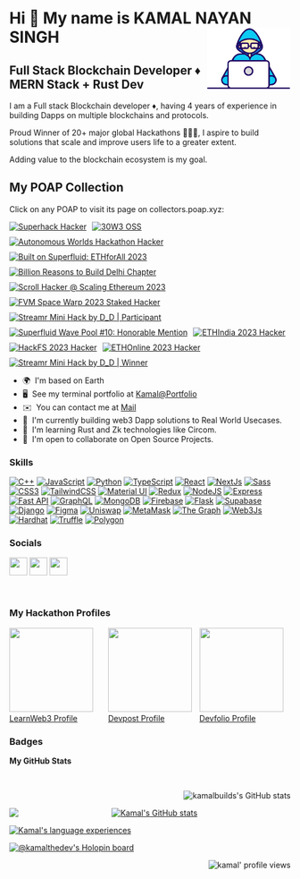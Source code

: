 Hi 👋 My name is KAMAL NAYAN SINGH
<img align="right" alt="coder GIF" src="https://github.com/kamalbuilds/kamalbuilds/blob/master/coder.gif" width="150" />
======================
Full Stack Blockchain Developer ♦ MERN Stack + Rust Dev
----------------------------------------------

I am a Full stack Blockchain developer ♦, having 4 years of experience in building Dapps on multiple blockchains and protocols.

Proud Winner of 20+ major global Hackathons 👨🏻‍💻, I aspire to build solutions that scale and improve users life to a greater extent.

Adding value to the blockchain ecosystem is my goal.

<h2>My POAP Collection</h2>

<p>Click on any POAP to visit its page on collectors.poap.xyz:</p>

<div style="display: flex; flex-wrap: wrap; gap: 10px;">
  <!-- Superhack Hacker -->
  <a href="https://collectors.poap.xyz/en-US/token/148227" target="_blank">
    <img src="https://assets.airstack.xyz/image/poap/Oqr3cZKWvxz5CuJxaT3zFA==/small.png" alt="Superhack Hacker" title="Superhack Hacker" style="width: 100px;">
  </a>
  <!-- 30W3 OSS -->
  <a href="https://collectors.poap.xyz/en-US/token/102253" target="_blank">
    <img src="https://assets.airstack.xyz/image/poap/bkbbh7k7WR67KKZCZGqkLQ==/small.png" alt="30W3 OSS" title="30W3 OSS" style="width: 100px;">
  </a>
  <!-- Autonomous Worlds Hackathon Hacker -->
  <a href="https://collectors.poap.xyz/en-US/token/127707" target="_blank">
    <img src="https://assets.airstack.xyz/image/poap/SvcsUrYucdMd35y3hlnaWA==/small.aaf" alt="Autonomous Worlds Hackathon Hacker" title="Autonomous Worlds Hackathon Hacker" style="width: 100px;">
  </a>
  <!-- Built on Superfluid: ETHforAll 2023 -->
  <a href="https://collectors.poap.xyz/en-US/token/111850" target="_blank">
    <img src="https://assets.airstack.xyz/image/poap/rAJKlR4uoRbhr1pVgCLp7A==/small.gif" alt="Built on Superfluid: ETHforAll 2023" title="Built on Superfluid: ETHforAll 2023" style="width: 100px;">
  </a>
  <!-- Billion Reasons to Build Delhi Chapter -->
  <a href="https://collectors.poap.xyz/en-US/token/156850" target="_blank">
    <img src="https://assets.airstack.xyz/image/poap/Wq2q0ZiihOxW39gxH43+aw==/small.png" alt="Billion Reasons to Build Delhi Chapter" title="Billion Reasons to Build Delhi Chapter" style="width: 100px;">
  </a>
  <!-- Scroll Hacker @ Scaling Ethereum 2023 -->
  <a href="https://collectors.poap.xyz/en-US/token/116406" target="_blank">
    <img src="https://assets.airstack.xyz/image/poap/dA+2dNAbBlis2xhNjeohUA==/small.gif" alt="Scroll Hacker @ Scaling Ethereum 2023" title="Scroll Hacker @ Scaling Ethereum 2023" style="width: 100px;">
  </a>
  <!-- FVM Space Warp 2023 Staked Hacker -->
  <a href="https://collectors.poap.xyz/en-US/token/101351" target="_blank">
    <img src="https://assets.airstack.xyz/image/poap/mBR0fvTaLjSUunoyJz72og==/small.png" alt="FVM Space Warp 2023 Staked Hacker" title="FVM Space Warp 2023 Staked Hacker" style="width: 100px;">
  </a>
  <!-- Streamr Mini Hack by D_D | Participant -->
  <a href="https://collectors.poap.xyz/en-US/token/117093" target="_blank">
    <img src="https://assets.airstack.xyz/image/poap/RX9LW5YkWwK3STjBL1L05Q==/small.aaf" alt="Streamr Mini Hack by D_D | Participant" title="Streamr Mini Hack by D_D | Participant" style="width: 100px;">
  </a>
  <!-- Superfluid Wave Pool #10: Honorable Mention -->
  <a href="https://collectors.poap.xyz/en-US/token/141757" target="_blank">
    <img src="https://assets.airstack.xyz/image/poap/6hv9odb38brA/y/clKDgag==/small.gif" alt="Superfluid Wave Pool #10: Honorable Mention" title="Superfluid Wave Pool #10: Honorable Mention" style="width: 100px;">
  </a>
  <!-- ETHIndia 2023 Hacker -->
  <a href="https://collectors.poap.xyz/en-US/token/165990" target="_blank">
    <img src="https://assets.airstack.xyz/image/poap/ExpCK7o8UP8KsRTBgxRKwA==/small.png" alt="ETHIndia 2023 Hacker" title="ETHIndia 2023 Hacker" style="width: 100px;">
  </a>
  <!-- HackFS 2023 Hacker -->
  <a href="https://collectors.poap.xyz/en-US/token/143183" target="_blank">
    <img src="https://assets.airstack.xyz/image/poap/8GZCV8dLp1blWXlDaMbSrQ==/small.aaf" alt="HackFS 2023 Hacker" title="HackFS 2023 Hacker" style="width: 100px;">
  </a>
  <!-- ETHOnline 2023 Hacker -->
  <a href="https://collectors.poap.xyz/en-US/token/157390" target="_blank">
    <img src="https://assets.airstack.xyz/image/poap/ywXtGgvphM3jnVzTNT47CQ==/small.png" alt="ETHOnline 2023 Hacker" title="ETHOnline 2023 Hacker" style="width: 100px;">
  </a>
  <!-- Streamr Mini Hack by D_D | Winner -->
  <a href="https://collectors.poap.xyz/en-US/token/117497" target="_blank">
    <img src="https://assets.airstack.xyz/image/poap/bW1Rc92Enw3TDrxV84WK7w==/small.aaf" alt="Streamr Mini Hack by D_D | Winner" title="Streamr Mini Hack by D_D | Winner" style="width: 100px;">
  </a>
</div>

* 🌍  I'm based on Earth
* 🖥️  See my terminal portfolio at [Kamal@Portfolio](https://kamalbuilds.github.io/Terminal-Portfolio/)
* ✉️  You can contact me at [Mail](mailto:geniusamansingh@gmail.com)
* 🚀  I'm currently building web3 Dapp solutions to Real World Usecases.
* 🧠  I'm learning Rust and Zk technologies like Circom.
* 🤝  I'm open to collaborate on Open Source Projects.

### Skills

<p align="center">
 
<a href="https://docs.microsoft.com/en-us/cpp/?view=msvc-170" target="_blank" rel="noreferrer"><img src="https://raw.githubusercontent.com/danielcranney/readme-generator/main/public/icons/skills/cplusplus-colored.svg" width="36" height="36" alt="C++" /></a>
<a href="https://developer.mozilla.org/en-US/docs/Web/JavaScript" target="_blank" rel="noreferrer"><img src="https://raw.githubusercontent.com/danielcranney/readme-generator/main/public/icons/skills/javascript-colored.svg" width="36" height="36" alt="JavaScript" /></a>
<a href="https://www.python.org/" target="_blank" rel="noreferrer"><img src="https://raw.githubusercontent.com/danielcranney/readme-generator/main/public/icons/skills/python-colored.svg" width="36" height="36" alt="Python" /></a>
<a href="https://www.typescriptlang.org/" target="_blank" rel="noreferrer"><img src="https://raw.githubusercontent.com/danielcranney/readme-generator/main/public/icons/skills/typescript-colored.svg" width="36" height="36" alt="TypeScript" /></a>
<a href="https://reactjs.org/" target="_blank" rel="noreferrer"><img src="https://raw.githubusercontent.com/danielcranney/readme-generator/main/public/icons/skills/react-colored.svg" width="36" height="36" alt="React" /></a>
<a href="https://nextjs.org/docs" target="_blank" rel="noreferrer"><img src="https://raw.githubusercontent.com/danielcranney/readme-generator/main/public/icons/skills/nextjs-colored-dark.svg" width="36" height="36" alt="NextJs" /></a>
<a href="https://sass-lang.com/" target="_blank" rel="noreferrer"><img src="https://raw.githubusercontent.com/danielcranney/readme-generator/main/public/icons/skills/sass-colored.svg" width="36" height="36" alt="Sass" /></a>
<a href="https://www.w3.org/TR/CSS/#css" target="_blank" rel="noreferrer"><img src="https://raw.githubusercontent.com/danielcranney/readme-generator/main/public/icons/skills/css3-colored.svg" width="36" height="36" alt="CSS3" /></a>
<a href="https://tailwindcss.com/" target="_blank" rel="noreferrer"><img src="https://raw.githubusercontent.com/danielcranney/readme-generator/main/public/icons/skills/tailwindcss-colored.svg" width="36" height="36" alt="TailwindCSS" /></a>
<a href="https://mui.com/" target="_blank" rel="noreferrer"><img src="https://raw.githubusercontent.com/danielcranney/readme-generator/main/public/icons/skills/materialui-colored.svg" width="36" height="36" alt="Material UI" /></a>
<a href="https://redux.js.org/" target="_blank" rel="noreferrer"><img src="https://raw.githubusercontent.com/danielcranney/readme-generator/main/public/icons/skills/redux-colored.svg" width="36" height="36" alt="Redux" /></a>
<a href="https://nodejs.org/en/" target="_blank" rel="noreferrer"><img src="https://raw.githubusercontent.com/danielcranney/readme-generator/main/public/icons/skills/nodejs-colored.svg" width="36" height="36" alt="NodeJS" /></a>
<a href="https://expressjs.com/" target="_blank" rel="noreferrer"><img src="https://raw.githubusercontent.com/danielcranney/readme-generator/main/public/icons/skills/express-colored-dark.svg" width="36" height="36" alt="Express" /></a>
<a href="https://fastapi.tiangolo.com/" target="_blank" rel="noreferrer"><img src="https://raw.githubusercontent.com/danielcranney/readme-generator/main/public/icons/skills/fastapi-colored.svg" width="36" height="36" alt="Fast API" /></a>
<a href="https://graphql.org/" target="_blank" rel="noreferrer"><img src="https://raw.githubusercontent.com/danielcranney/readme-generator/main/public/icons/skills/graphql-colored.svg" width="36" height="36" alt="GraphQL" /></a>
<a href="https://www.mongodb.com/" target="_blank" rel="noreferrer"><img src="https://raw.githubusercontent.com/danielcranney/readme-generator/main/public/icons/skills/mongodb-colored.svg" width="36" height="36" alt="MongoDB" /></a>
<a href="https://firebase.google.com/" target="_blank" rel="noreferrer"><img src="https://raw.githubusercontent.com/danielcranney/readme-generator/main/public/icons/skills/firebase-colored.svg" width="36" height="36" alt="Firebase" /></a>
<a href="https://flask.palletsprojects.com/en/2.0.x/" target="_blank" rel="noreferrer"><img src="https://raw.githubusercontent.com/danielcranney/readme-generator/main/public/icons/skills/flask-colored-dark.svg" width="36" height="36" alt="Flask" /></a>
<a href="https://supabase.io/" target="_blank" rel="noreferrer"><img src="https://raw.githubusercontent.com/danielcranney/readme-generator/main/public/icons/skills/supabase-colored.svg" width="36" height="36" alt="Supabase" /></a>
<a href="https://www.djangoproject.com/" target="_blank" rel="noreferrer"><img src="https://raw.githubusercontent.com/danielcranney/readme-generator/main/public/icons/skills/django-colored-dark.svg" width="36" height="36" alt="Django" /></a>
<a href="https://www.figma.com/" target="_blank" rel="noreferrer"><img src="https://raw.githubusercontent.com/danielcranney/readme-generator/main/public/icons/skills/figma-colored.svg" width="36" height="36" alt="Figma" /></a>
<a href="https://uniswap.org/" target="_blank" rel="noreferrer"><img src="https://raw.githubusercontent.com/danielcranney/readme-generator/main/public/icons/skills/uniswap-colored.svg" width="36" height="36" alt="Uniswap" /></a>
<a href="https://metamask.io/" target="_blank" rel="noreferrer"><img src="https://raw.githubusercontent.com/danielcranney/readme-generator/main/public/icons/skills/metamask-colored.svg" width="36" height="36" alt="MetaMask" /></a>
<a href="https://thegraph.com/en/" target="_blank" rel="noreferrer"><img src="https://raw.githubusercontent.com/danielcranney/readme-generator/main/public/icons/skills/the-graph-colored.svg" width="36" height="36" alt="The Graph" /></a>
<a href="https://web3js.readthedocs.io/en/v1.7.1/#" target="_blank" rel="noreferrer"><img src="https://raw.githubusercontent.com/danielcranney/readme-generator/main/public/icons/skills/web3js-colored.svg" width="36" height="36" alt="Web3Js" /></a>
<a href="https://hardhat.org/" target="_blank" rel="noreferrer"><img src="https://raw.githubusercontent.com/danielcranney/readme-generator/main/public/icons/skills/hardhat-colored.svg" width="36" height="36" alt="Hardhat" /></a>
<a href="https://trufflesuite.com" target="_blank" rel="noreferrer"><img src="https://raw.githubusercontent.com/danielcranney/readme-generator/main/public/icons/skills/truffle-colored.svg" width="36" height="36" alt="Truffle" /></a>
<a href="https://polygon.technology/" target="_blank" rel="noreferrer"><img src="https://raw.githubusercontent.com/danielcranney/readme-generator/main/public/icons/skills/polygon-colored.svg" width="36" height="36" alt="Polygon" /></a>
</p>

### Socials

<p align="left"> 
 <a href="https://www.dev.to/kamalthedev" target="_blank" rel="noreferrer"><img src="https://raw.githubusercontent.com/danielcranney/readme-generator/main/public/icons/socials/devdotto-dark.svg" width="32" height="32" /></a> 
 <a href="https://discord.com/users/0xkamal7#0" target="_blank" rel="noreferrer"><img src="https://raw.githubusercontent.com/danielcranney/readme-generator/main/public/icons/socials/discord.svg" width="32" height="32" /></a>
 <a href="https://www.linkedin.com/in/kamal-singh7" target="_blank" rel="noreferrer"><img src="https://raw.githubusercontent.com/danielcranney/readme-generator/main/public/icons/socials/linkedin.svg" width="32" height="32" /></a>
</p>

<br> <!-- Add a line break for spacing -->

### My Hackathon Profiles

<div style="display: flex; justify-content: space-around; align-items: center;">

  <a href="https://learnweb3.io/u/0xkamal7" target="_blank" rel="noreferrer">
    <img src="https://avatars.githubusercontent.com/u/95990630?s=280&v=4" width="150" height="150" />
    LearnWeb3 Profile
  </a>

  <a href="https://devpost.com/0xkamal7" target="_blank" rel="noreferrer">
    <img src="https://github.com/kamalbuilds/kamalbuilds/assets/95926324/2b8c6c30-5d97-4ac7-80df-cbb1ca5f64fe&v=4" width="150" height="150" />
    Devpost Profile
  </a>

  <a href="https://devfolio.co/@0xkamal7" target="_blank" rel="noreferrer">
    <img src="https://github.com/kamalbuilds/kamalbuilds/assets/95926324/f6cb39ad-1268-4cb7-aeac-71efa0246106" width="150" height="150" />
    Devfolio Profile
  </a>

</div>


### Badges

<b>My GitHub Stats</b>

<br/>

<a href="http://www.github.com/kamalbuilds"><img src="https://github-readme-stats.vercel.app/api?username=kamalbuilds&show_icons=true&hide=&count_private=true&title_color=0891b2&text_color=f97316&icon_color=84cc16&bg_color=1c1917&hide_border=true&show_icons=true" alt="kamalbuilds's GitHub stats" align="right" /></a>

<br />

<a href="http://www.github.com/kamalbuilds"><img src="https://github-readme-streak-stats.herokuapp.com/?user=kamalbuilds&stroke=f97316&background=1c1917&ring=0891b2&fire=0891b2&currStreakNum=f97316&currStreakLabel=0891b2&sideNums=f97316&sideLabels=f97316&dates=f97316&hide_border=true" align="left" />
</a>


<div style="text-align: center;">
    <a href="https://quine.sh/profile/kamalbuilds">
        <img src="https://stats.quine.sh/kamalbuilds/github" alt="Kamal's GitHub stats" width="350px">
    </a>
</div>


<a href="https://quine.sh/profile/kamalbuilds" align="center"><img src="https://stats.quine.sh/kamalbuilds/verified-languages?simple=true" alt="Kamal's language experiences" width="840px"></a>


[![@kamalthedev's Holopin board](https://holopin.me/kamalthedev)](https://holopin.io/@kamalthedev)


<p align="right">
  <img src="https://komarev.com/ghpvc/?username=kamalbuilds&label=Profile%20views&color=0e75b6&style=for-the-badge&color=000000" alt="kamal' profile views" />
</p>


